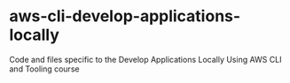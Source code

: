 # aws-cli-develop-applications-locally

Code and files specific to the Develop Applications Locally Using AWS CLI and Tooling course

